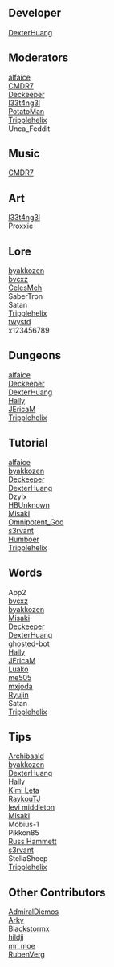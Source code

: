 ## Developer
[DexterHuang](https://github.com/DexterHuang)  

## Moderators
[alfaice](https://github.com/alfaice)  
[CMDR7](https://github.com/cmdr7)  
[Deckeeper](https://github.com/deckeeper)  
[l33t4ng3l](https://github.com/l33t4ng3l)  
[PotatoMan](https://github.com/PotatoMan145)  
[Tripplehelix](https://github.com/tripplehelix)  
Unca_Feddit  

## Music
[CMDR7](https://github.com/cmdr7)  

## Art
[l33t4ng3l](https://github.com/l33t4ng3l)  
Proxxie

## Lore
[byakkozen](https://github.com/byakkozen)  
[bvcxz](https://github.com/bvcxz-cybercode)  
[CelesMeh](https://www.instagram.com/celesmeh)  
SaberTron  
Satan  
[Tripplehelix](https://github.com/tripplehelix)  
[twystd](https://github.com/twystd)  
x123456789  

## Dungeons
[alfaice](https://github.com/alfaice)  
[Deckeeper](https://github.com/deckeeper)  
[DexterHuang](https://github.com/DexterHuang)  
[Hally](https://twitter.com/g_hally1996)  
[JEricaM](https://github.com/JEricaM)  
[Tripplehelix](https://github.com/tripplehelix)  

## Tutorial
[alfaice](https://github.com/alfaice)  
[byakkozen](https://github.com/byakkozen)   
[Deckeeper](https://github.com/deckeeper)  
[DexterHuang](https://github.com/DexterHuang)  
Dzylx  
[HBUnknown](https://www.facebook.com/john.bostwick.31)  
[Misaki](https://github.com/Misaki290)  
[Omnipotent_God](https://github.com/Omnipotent-God)  
[s3rvant](https://github.com/s3rvant)  
[Humboer](https://github.com/stphnhng)  
[Tripplehelix](https://github.com/tripplehelix)  

## Words
App2  
[bvcxz](https://github.com/bvcxz-cybercode)  
[byakkozen](https://github.com/byakkozen)   
[Misaki](https://github.com/Misaki290)  
[Deckeeper](https://github.com/deckeeper)  
[DexterHuang](https://github.com/DexterHuang)  
[ghosted-bot](https://github.com/ghosted-bot)  
[Hally](https://twitter.com/g_hally1996)  
[JEricaM](https://github.com/JEricaM)  
[Luako](https://github.com/luako)  
[me505](https://github.com/me505)  
[mxjoda](https://twitter.com/mxjoda)  
[Ryujin](https://github.com/Ryujin-cybercode)  
Satan  
[Tripplehelix](https://github.com/tripplehelix)  

## Tips
[Archibaald](https://github.com/Archibaald-dev)  
[byakkozen](https://github.com/byakkozen)  
[DexterHuang](https://github.com/DexterHuang)  
[Hally](https://twitter.com/g_hally1996)  
[Kimi Leta](https://github.com/kimileta)  
[RaykouTJ](https://github.com/HoneySyrup)  
[levi middleton](https://github.com/levi-middleton)   
[Misaki](https://github.com/Misaki290)  
Mobius-1  
Pikkon85  
[Russ Hammett](https://github.com/Kritner)  
[s3rvant](https://github.com/s3rvant)  
StellaSheep   
[Tripplehelix](https://github.com/tripplehelix)  

## Other Contributors
[AdmiralDiemos](https://github.com/danofsatx)  
[Arky](https://www.instagram.com/andreiarky)  
[Blackstormx](https://github.com/blackstormx)  
[hildjj](https://github.com/hildjj)  
[mr_moe](https://github.com/donburks)  
[RubenVerg](https://github.com/rubenverg)  

